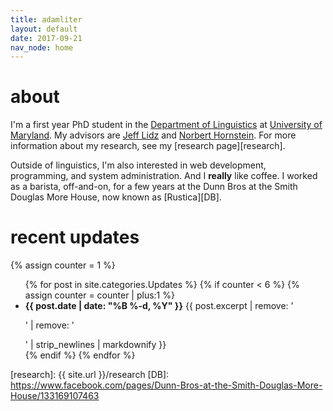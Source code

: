 ```yaml
---
title: adamliter
layout: default
date: 2017-09-21
nav_node: home
---
```


# about

I'm a first year PhD student in
the [Department of Linguistics][umd-ling]
at [University of Maryland][umd]. My advisors are [Jeff Lidz][jeff]
and [Norbert Hornstein][norbert].  For more information about my
research, see my [research page][research].

Outside of linguistics, I'm also interested in web development,
programming, and system administration.  And I **really** like coffee.
I worked as a barista, off-and-on, for a few years at the Dunn Bros at
the Smith Douglas More House, now known as [Rustica][DB].

# recent updates

{% assign counter = 1 %}

<ul>
{% for post in site.categories.Updates %}
{% if counter < 6 %}
{% assign counter = counter | plus:1 %}
<li>
  <strong>{{ post.date | date: "%B %-d, %Y" }}</strong>
  {{ post.excerpt | remove: '<p>' | remove: '</p>' | strip_newlines | markdownify }}
</li>
{% endif %}
{% endfor %}
</ul>

[umd-ling]: http://ling.umd.edu/
[umd]: https://umd.edu/
[jeff]: http://ling.umd.edu/~jlidz/
[norbert]: http://ling.umd.edu/~hornstein/
[research]: {{ site.url }}/research
[DB]: https://www.facebook.com/pages/Dunn-Bros-at-the-Smith-Douglas-More-House/133169107463
